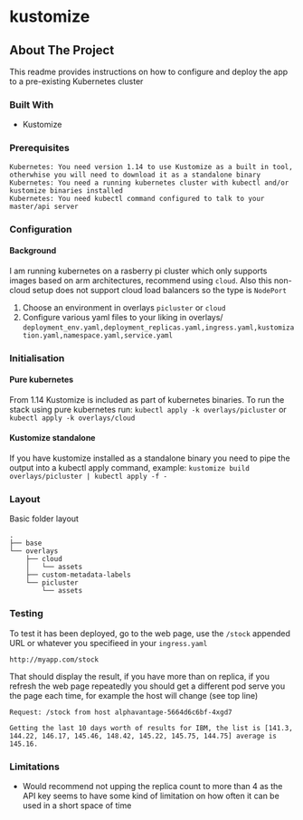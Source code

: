 # kustomize

<!-- ABOUT THE PROJECT -->
## About The Project

This readme provides instructions on how to configure and deploy the app to a pre-existing Kubernetes cluster

### Built With

* Kustomize

### Prerequisites

    Kubernetes: You need version 1.14 to use Kustomize as a built in tool, otherwhise you will need to download it as a standalone binary
    Kubernetes: You need a running kubernetes cluster with kubectl and/or kustomize binaries installed
    Kubernetes: You need kubectl command configured to talk to your master/api server

### Configuration

#### Background

I am running kubernetes on a rasberry pi cluster which only supports images based on arm architectures, recommend using `cloud`. Also this non-cloud setup does not support cloud load balancers so the type is `NodePort`

1. Choose an environment in overlays `picluster` or `cloud`
2. Configure various yaml files to your liking in overlays/ `deployment_env.yaml,deployment_replicas.yaml,ingress.yaml,kustomization.yaml,namespace.yaml,service.yaml`

### Initialisation

#### Pure kubernetes 

From 1.14 Kustomize is included as part of kubernetes binaries. To run the stack using pure kubernetes run: `kubectl apply -k overlays/picluster` or `kubectl apply -k overlays/cloud`

#### Kustomize standalone

If you have kustomize installed as a standalone binary you need to pipe the output into a kubectl apply command, example: `kustomize build overlays/picluster | kubectl apply -f -` 
    
### Layout

Basic folder layout

    .
    ├── base
    └── overlays
        ├── cloud
        │   └── assets
        ├── custom-metadata-labels
        └── picluster
            └── assets

### Testing

To test it has been deployed, go to the web page, use the `/stock` appended URL or whatever you specifieed in your `ingress.yaml`

    http://myapp.com/stock

That should display the result, if you have more than on replica, if you refresh the web page repeatedly you should get a different pod serve you the page each time, for example the host will change (see top line)

    Request: /stock from host alphavantage-5664d6c6bf-4xgd7

    Getting the last 10 days worth of results for IBM, the list is [141.3, 144.22, 146.17, 145.46, 148.42, 145.22, 145.75, 144.75] average is 145.16.

### Limitations

* Would recommend not upping the replica count to more than 4 as the API key seems to have some kind of limitation on how often it can be used in a short space of time
